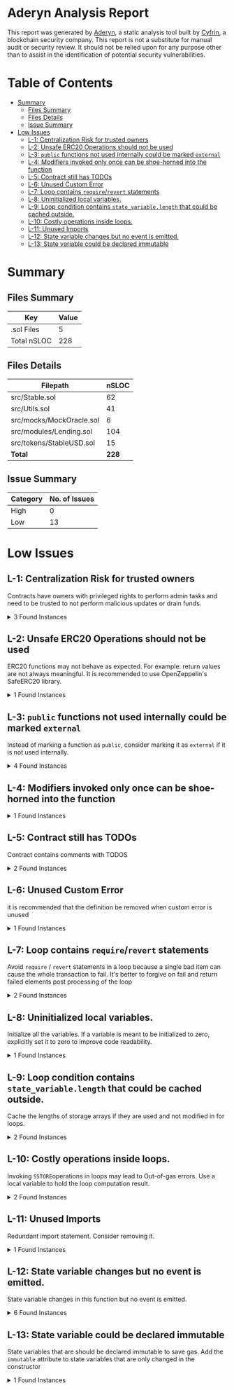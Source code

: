 # Aderyn Analysis Report

This report was generated by [Aderyn](https://github.com/Cyfrin/aderyn), a static analysis tool built by [Cyfrin](https://cyfrin.io), a blockchain security company. This report is not a substitute for manual audit or security review. It should not be relied upon for any purpose other than to assist in the identification of potential security vulnerabilities.
# Table of Contents

- [Summary](#summary)
  - [Files Summary](#files-summary)
  - [Files Details](#files-details)
  - [Issue Summary](#issue-summary)
- [Low Issues](#low-issues)
  - [L-1: Centralization Risk for trusted owners](#l-1-centralization-risk-for-trusted-owners)
  - [L-2: Unsafe ERC20 Operations should not be used](#l-2-unsafe-erc20-operations-should-not-be-used)
  - [L-3: `public` functions not used internally could be marked `external`](#l-3-public-functions-not-used-internally-could-be-marked-external)
  - [L-4: Modifiers invoked only once can be shoe-horned into the function](#l-4-modifiers-invoked-only-once-can-be-shoe-horned-into-the-function)
  - [L-5: Contract still has TODOs](#l-5-contract-still-has-todos)
  - [L-6: Unused Custom Error](#l-6-unused-custom-error)
  - [L-7: Loop contains `require`/`revert` statements](#l-7-loop-contains-requirerevert-statements)
  - [L-8: Uninitialized local variables.](#l-8-uninitialized-local-variables)
  - [L-9: Loop condition contains `state_variable.length` that could be cached outside.](#l-9-loop-condition-contains-statevariablelength-that-could-be-cached-outside)
  - [L-10: Costly operations inside loops.](#l-10-costly-operations-inside-loops)
  - [L-11: Unused Imports](#l-11-unused-imports)
  - [L-12: State variable changes but no event is emitted.](#l-12-state-variable-changes-but-no-event-is-emitted)
  - [L-13: State variable could be declared immutable](#l-13-state-variable-could-be-declared-immutable)


# Summary

## Files Summary

| Key | Value |
| --- | --- |
| .sol Files | 5 |
| Total nSLOC | 228 |


## Files Details

| Filepath | nSLOC |
| --- | --- |
| src/Stable.sol | 62 |
| src/Utils.sol | 41 |
| src/mocks/MockOracle.sol | 6 |
| src/modules/Lending.sol | 104 |
| src/tokens/StableUSD.sol | 15 |
| **Total** | **228** |


## Issue Summary

| Category | No. of Issues |
| --- | --- |
| High | 0 |
| Low | 13 |


# Low Issues

## L-1: Centralization Risk for trusted owners

Contracts have owners with privileged rights to perform admin tasks and need to be trusted to not perform malicious updates or drain funds.

<details><summary>3 Found Instances</summary>


- Found in src/Stable.sol [Line: 80](src/Stable.sol#L80)

	```solidity
	    function whitelistTokens(address _token) external onlyOwner {
	```

- Found in src/tokens/StableUSD.sol [Line: 10](src/tokens/StableUSD.sol#L10)

	```solidity
	contract StableUSD is ERC20, ERC20Burnable, Ownable, ERC20Permit {
	```

- Found in src/tokens/StableUSD.sol [Line: 17](src/tokens/StableUSD.sol#L17)

	```solidity
	    function mint(address to, uint256 amount) public onlyOwner {
	```

</details>



## L-2: Unsafe ERC20 Operations should not be used

ERC20 functions may not behave as expected. For example: return values are not always meaningful. It is recommended to use OpenZeppelin's SafeERC20 library.

<details><summary>1 Found Instances</summary>


- Found in src/modules/Lending.sol [Line: 74](src/modules/Lending.sol#L74)

	```solidity
	                    IERC20(allowlist[i]).transfer(msg.sender, amountToSend);
	```

</details>



## L-3: `public` functions not used internally could be marked `external`

Instead of marking a function as `public`, consider marking it as `external` if it is not used internally.

<details><summary>4 Found Instances</summary>


- Found in src/Stable.sol [Line: 88](src/Stable.sol#L88)

	```solidity
	    function isWhitelisted(address _token) public view returns (bool) {
	```

- Found in src/Stable.sol [Line: 92](src/Stable.sol#L92)

	```solidity
	    function getTotalBalance(address _asset) public view returns (uint256) {
	```

- Found in src/Stable.sol [Line: 96](src/Stable.sol#L96)

	```solidity
	    function getUserBalance(address _user, address _asset) public view returns (uint256) {
	```

- Found in src/tokens/StableUSD.sol [Line: 17](src/tokens/StableUSD.sol#L17)

	```solidity
	    function mint(address to, uint256 amount) public onlyOwner {
	```

</details>



## L-4: Modifiers invoked only once can be shoe-horned into the function



<details><summary>1 Found Instances</summary>


- Found in src/Utils.sol [Line: 26](src/Utils.sol#L26)

	```solidity
	    modifier onlyOwner() {
	```

</details>



## L-5: Contract still has TODOs

Contract contains comments with TODOS

<details><summary>2 Found Instances</summary>


- Found in src/Utils.sol [Line: 7](src/Utils.sol#L7)

	```solidity
	abstract contract Utils is MockOracle {
	```

- Found in src/modules/Lending.sol [Line: 12](src/modules/Lending.sol#L12)

	```solidity
	abstract contract Lending is Utils {
	```

</details>



## L-6: Unused Custom Error

it is recommended that the definition be removed when custom error is unused

<details><summary>1 Found Instances</summary>


- Found in src/Stable.sol [Line: 23](src/Stable.sol#L23)

	```solidity
	    error StopDoingWeirdStuff();
	```

</details>



## L-7: Loop contains `require`/`revert` statements

Avoid `require` / `revert` statements in a loop because a single bad item can cause the whole transaction to fail. It's better to forgive on fail and return failed elements post processing of the loop

<details><summary>2 Found Instances</summary>


- Found in src/modules/Lending.sol [Line: 85](src/modules/Lending.sol#L85)

	```solidity
	        for(uint256 i; i < allowlist.length; i++) {
	```

- Found in src/modules/Lending.sol [Line: 96](src/modules/Lending.sol#L96)

	```solidity
	        for(uint256 i = 0; i < _colleteral.length; i++) {
	```

</details>



## L-8: Uninitialized local variables.

Initialize all the variables. If a variable is meant to be initialized to zero, explicitly set it to zero to improve code readability.

<details><summary>1 Found Instances</summary>


- Found in src/modules/Lending.sol [Line: 85](src/modules/Lending.sol#L85)

	```solidity
	        for(uint256 i; i < allowlist.length; i++) {
	```

</details>



## L-9: Loop condition contains `state_variable.length` that could be cached outside.

Cache the lengths of storage arrays if they are used and not modified in for loops.

<details><summary>2 Found Instances</summary>


- Found in src/modules/Lending.sol [Line: 68](src/modules/Lending.sol#L68)

	```solidity
	            for(uint256 i; i < allowlist.length; i++){
	```

- Found in src/modules/Lending.sol [Line: 85](src/modules/Lending.sol#L85)

	```solidity
	        for(uint256 i; i < allowlist.length; i++) {
	```

</details>



## L-10: Costly operations inside loops.

Invoking `SSTORE`operations in loops may lead to Out-of-gas errors. Use a local variable to hold the loop computation result.

<details><summary>2 Found Instances</summary>


- Found in src/modules/Lending.sol [Line: 68](src/modules/Lending.sol#L68)

	```solidity
	            for(uint256 i; i < allowlist.length; i++){
	```

- Found in src/modules/Lending.sol [Line: 121](src/modules/Lending.sol#L121)

	```solidity
	        for(uint256 i = 0; i < _colleteral.length; i++) {
	```

</details>



## L-11: Unused Imports

Redundant import statement. Consider removing it.

<details><summary>1 Found Instances</summary>


- Found in src/Stable.sol [Line: 9](src/Stable.sol#L9)

	```solidity
	import {SafeCast} from "@openzeppelin/contracts/utils/math/SafeCast.sol";
	```

</details>



## L-12: State variable changes but no event is emitted.

State variable changes in this function but no event is emitted.

<details><summary>6 Found Instances</summary>


- Found in src/Stable.sol [Line: 38](src/Stable.sol#L38)

	```solidity
	    function deposit(address _asset, uint256 _amount) external payable {
	```

- Found in src/Stable.sol [Line: 54](src/Stable.sol#L54)

	```solidity
	    function withdraw(address _asset, uint256 _amount) external nonReentrant {
	```

- Found in src/Stable.sol [Line: 80](src/Stable.sol#L80)

	```solidity
	    function whitelistTokens(address _token) external onlyOwner {
	```

- Found in src/modules/Lending.sol [Line: 31](src/modules/Lending.sol#L31)

	```solidity
	    function mintStable(uint256 _amount, address[] calldata _colleteral) external {
	```

- Found in src/modules/Lending.sol [Line: 46](src/modules/Lending.sol#L46)

	```solidity
	    function repayStable(uint256 _amount) external {
	```

- Found in src/modules/Lending.sol [Line: 59](src/modules/Lending.sol#L59)

	```solidity
	    function liquidatePosition(address _user) external nonReentrant {
	```

</details>



## L-13: State variable could be declared immutable

State variables that are should be declared immutable to save gas. Add the `immutable` attribute to state variables that are only changed in the constructor

<details><summary>1 Found Instances</summary>


- Found in src/Utils.sol [Line: 12](src/Utils.sol#L12)

	```solidity
	    address owner;
	```

</details>



